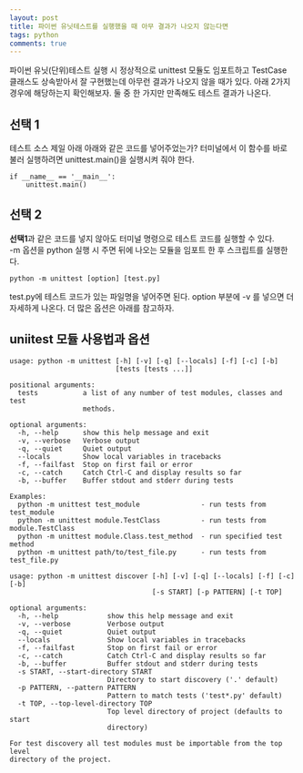 ```yaml
---
layout: post
title: 파이썬 유닛테스트를 실행했을 때 아무 결과가 나오지 않는다면
tags: python
comments: true
---
```

  
파이썬 유닛(단위)테스트 실행 시 정상적으로 unittest 모듈도 임포트하고 TestCase 클래스도 상속받아서 잘 구현했는데 아무런 결과가 나오지 않을 때가 있다. 아래 2가지 경우에 해당하는지 확인해보자. 둘 중 한 가지만 만족해도 테스트 결과가 나온다.

## 선택 1
테스트 소스 제일 아래 아래와 같은 코드를 넣어주었는가? 터미널에서 이 함수를 바로 불러 실행하려면 unittest.main()을 실행시켜 줘야 한다.
~~~
if __name__ == '__main__':
    unittest.main()
~~~
  
## 선택 2
**선택1**과 같은 코드를 넣지 않아도 터미널 명령으로 테스트 코드를 실행할 수 있다.  
-m 옵션을 python 실행 시 주면 뒤에 나오는 모듈을 임포트 한 후 스크립트를 실행한다.  
~~~
python -m unittest [option] [test.py]
~~~
  
test.py에 테스트 코드가 있는 파일명을 넣어주면 된다. option 부분에 -v 를 넣으면 더 자세하게 나온다. 더 많은 옵션은 아래를 참고하자.
  
## uniitest 모듈 사용법과 옵션
~~~
usage: python -m unittest [-h] [-v] [-q] [--locals] [-f] [-c] [-b]
                          [tests [tests ...]]

positional arguments:
  tests           a list of any number of test modules, classes and test
                  methods.

optional arguments:
  -h, --help      show this help message and exit
  -v, --verbose   Verbose output
  -q, --quiet     Quiet output
  --locals        Show local variables in tracebacks
  -f, --failfast  Stop on first fail or error
  -c, --catch     Catch Ctrl-C and display results so far
  -b, --buffer    Buffer stdout and stderr during tests

Examples:
  python -m unittest test_module               - run tests from test_module
  python -m unittest module.TestClass          - run tests from module.TestClass
  python -m unittest module.Class.test_method  - run specified test method
  python -m unittest path/to/test_file.py      - run tests from test_file.py

usage: python -m unittest discover [-h] [-v] [-q] [--locals] [-f] [-c] [-b]
                                   [-s START] [-p PATTERN] [-t TOP]

optional arguments:
  -h, --help            show this help message and exit
  -v, --verbose         Verbose output
  -q, --quiet           Quiet output
  --locals              Show local variables in tracebacks
  -f, --failfast        Stop on first fail or error
  -c, --catch           Catch Ctrl-C and display results so far
  -b, --buffer          Buffer stdout and stderr during tests
  -s START, --start-directory START
                        Directory to start discovery ('.' default)
  -p PATTERN, --pattern PATTERN
                        Pattern to match tests ('test*.py' default)
  -t TOP, --top-level-directory TOP
                        Top level directory of project (defaults to start
                        directory)

For test discovery all test modules must be importable from the top level
directory of the project.
~~~